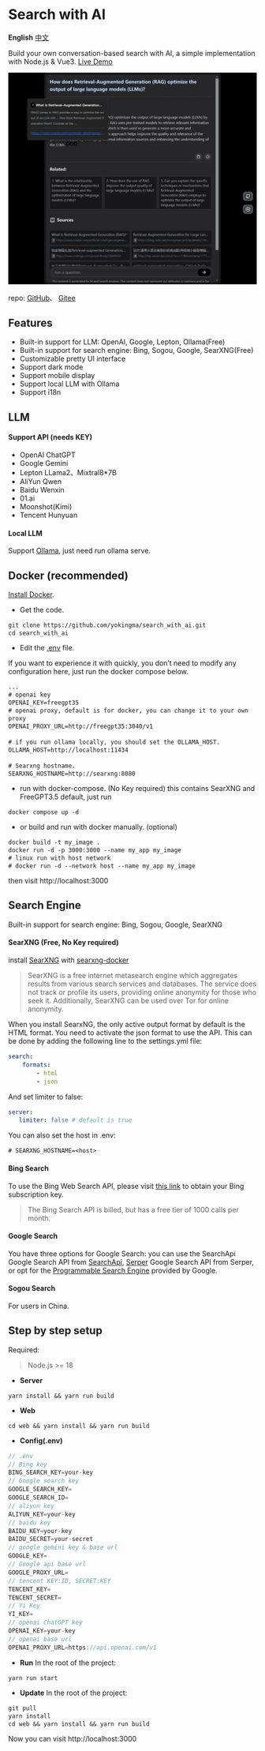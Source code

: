 # Search with AI
**English** [中文](./README_CN.md)  

Build your own conversation-based search with AI, a simple implementation with Node.js & Vue3. [Live Demo](https://isou.chat/)  

<div align="center">
 <img src="./screenshot.png" alt="Search with AI" />
</div>

repo: [GitHub](https://github.com/yokingma/search_with_ai)、 [Gitee](https://gitee.com/zac_ma/search_with_ai)  

## Features
* Built-in support for LLM: OpenAI, Google, Lepton, Ollama(Free)
* Built-in support for search engine: Bing, Sogou, Google, SearXNG(Free)
* Customizable pretty UI interface
* Support dark mode
* Support mobile display
* Support local LLM with Ollama
* Support i18n

## LLM

#### Support API (needs KEY)
* OpenAI ChatGPT
* Google Gemini
* Lepton LLama2、Mixtral8*7B
* AliYun Qwen
* Baidu Wenxin
* 01.ai
* Moonshot(Kimi)
* Tencent Hunyuan

#### Local LLM
Support [Ollama](https://github.com/ollama/ollama), just need run ollama serve.

## Docker (recommended)

[Install Docker](https://docs.docker.com/install/).
* Get the code.
```shell
git clone https://github.com/yokingma/search_with_ai.git
cd search_with_ai
```
* Edit the [.env](https://github.com/yokingma/search_with_ai/blob/main/.env) file.

If you want to experience it with quickly, you don’t need to modify any configuration here, just run the docker compose below.

```shell
...
# openai key
OPENAI_KEY=freegpt35
# openai proxy, default is for docker, you can change it to your own proxy
OPENAI_PROXY_URL=http://freegpt35:3040/v1

# if you run ollama locally, you should set the OLLAMA_HOST.
OLLAMA_HOST=http://localhost:11434

# Searxng hostname.
SEARXNG_HOSTNAME=http://searxng:8080
```
* run with docker-compose. (No Key required)
this contains SearXNG and FreeGPT3.5 default, just run
```shell
docker compose up -d
```

* or build and run with docker manually. (optional)

```shell
docker build -t my_image .
docker run -d -p 3000:3000 --name my_app my_image
# linux run with host network
# docker run -d --network host --name my_app my_image
```
then visit http://localhost:3000

## Search Engine
Built-in support for search engine: Bing, Sogou, Google, SearXNG

#### SearXNG (Free, No Key required)
install [SearXNG](https://github.com/searxng/searxng) with [searxng-docker](https://github.com/searxng/searxng-docker)
> SearXNG is a free internet metasearch engine which aggregates results from various search services and databases. The service does not track or profile its users, providing online anonymity for those who seek it. Additionally, SearXNG can be used over Tor for online anonymity.

When you install SearxNG, the only active output format by default is the HTML format. You need to activate the json format to use the API. This can be done by adding the following line to the settings.yml file:
```yaml
search:
    formats:
        - html
        - json
```
And set limiter to false:
```yaml
server:
   limiter: false # default is true
```

You can also set the host in .env:
```shell
# SEARXNG_HOSTNAME=<host>
```

#### Bing Search
To use the Bing Web Search API, please visit [this link](https://www.microsoft.com/en-us/bing/apis/bing-web-search-api) to obtain your Bing subscription key.
> The Bing Search API is billed, but has a free tier of 1000 calls per month.

#### Google Search
You have three options for Google Search: you can use the SearchApi Google Search API from [SearchApi](https://www.searchapi.io/), [Serper](https://www.serper.dev/) Google Search API from Serper, or opt for the [Programmable Search Engine](https://developers.google.com/custom-search) provided by Google.

#### Sogou Search
For users in China.


## Step by step setup

Required:
> Node.js >= 18

* **Server**
```shell
yarn install && yarn run build
```

* **Web**
```shell
cd web && yarn install && yarn run build
```

* **Config(.env)**
```ts
// .env
// Bing key
BING_SEARCH_KEY=your-key
// Google search key
GOOGLE_SEARCH_KEY=
GOOGLE_SEARCH_ID=
// aliyun key
ALIYUN_KEY=your-key
// baidu key
BAIDU_KEY=your-key
BAIDU_SECRET=your-secret
// google gemini key & base url
GOOGLE_KEY=
// Google api base url
GOOGLE_PROXY_URL=
// tencent KEY:ID, SECRET:KEY
TENCENT_KEY=
TENCENT_SECRET=
// Yi Key
YI_KEY=
// openai ChatGPT key
OPENAI_KEY=your-key
// openai base url
OPENAI_PROXY_URL=https://api.openai.com/v1
```

* **Run**
In the root of the project:
```shell
yarn run start 
```

* **Update**
In the root of the project:
```shell
git pull
yarn install
cd web && yarn install && yarn run build
```

Now you can visit http://localhost:3000
